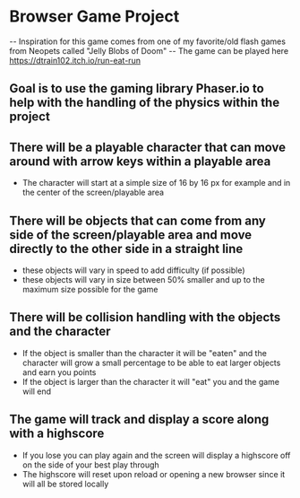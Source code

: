 # Browser Game Project
-- Inspiration for this game comes from one of my favorite/old flash games from Neopets called "Jelly Blobs of Doom"
-- The game can be played here https://dtrain102.itch.io/run-eat-run

## Goal is to use the gaming library Phaser.io to help with the handling of the physics within the project

## There will be a playable character that can move around with arrow keys within a playable area
  - The character will start at a simple size of 16 by 16 px for example and in the center of the screen/playable area

## There will be objects that can come from any side of the screen/playable area and move directly to the other side in a straight line
  - these objects will vary in speed to add difficulty (if possible)
  - these objects will vary in size between 50% smaller and up to the maximum size possible for the game

## There will be collision handling with the objects and the character
  - If the object is smaller than the character it will be "eaten" and the character will grow a small percentage to be able to eat larger objects and earn you points
  - If the object is larger than the character it will "eat" you and the game will end

## The game will track and display a score along with a highscore 
  - If you lose you can play again and the screen will display a highscore off on the side of your best play through
  - The highscore will reset upon reload or opening a new browser since it will all be stored locally
